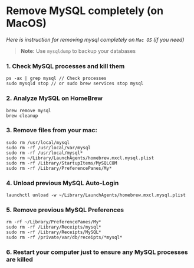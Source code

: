 # Remove MySQL completely (on MacOS)
*Here is instruction for removing mysql completely on `Mac OS` (if you need)*

> **Note:** Use `mysqldump` to backup your databases

### 1. Check MySQL processes and kill them
```
ps -ax | grep mysql // Check processes
sudo mysqld stop // or sudo brew services stop mysql
```

### 2. Analyze MySQL on HomeBrew
```
brew remove mysql
brew cleanup
```

### 3. Remove files from your mac:
```
sudo rm /usr/local/mysql
sudo rm -rf /usr/local/var/mysql
sudo rm -rf /usr/local/mysql*
sudo rm ~/Library/LaunchAgents/homebrew.mxcl.mysql.plist
sudo rm -rf /Library/StartupItems/MySQLCOM
sudo rm -rf /Library/PreferencePanes/My*
```

### 4. Unload previous MySQL Auto-Login
```
launchctl unload -w ~/Library/LaunchAgents/homebrew.mxcl.mysql.plist
```

### 5. Remove previous MySQL Preferences
```
rm -rf ~/Library/PreferencePanes/My*
sudo rm -rf /Library/Receipts/mysql*
sudo rm -rf /Library/Receipts/MySQL*
sudo rm -rf /private/var/db/receipts/*mysql*
```

### 6. Restart your computer just to ensure any MySQL processes are killed
